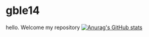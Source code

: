 # gble14
hello. Welcome my repository
[![Anurag's GitHub stats](https://github-readme-stats.vercel.app/api?username=gble14)](https://github.com/anuraghazra/github-readme-stats)
